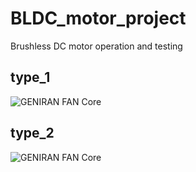 # BLDC_motor_project
Brushless DC motor operation and testing
## type_1
![GENIRAN FAN Core](https://raw.githubusercontent.com/RomiranE-bike/BLDC_motor_project/type1/image/main/20240830_175927.jpg)

## type_2
![GENIRAN FAN Core](https://raw.githubusercontent.com/RomiranE-bike/Romiran_Ebike_project/main/20250517_175137.jpg)
